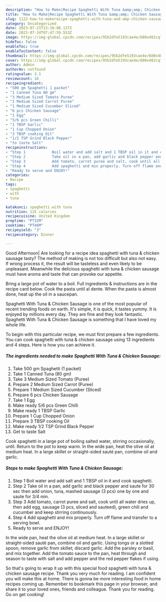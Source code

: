 ```yaml
---
description: "How to Make|Recipe Spaghetti With Tuna &amp;amp; Chicken Sausage {That is Special"
title: "How to Make|Recipe Spaghetti With Tuna &amp;amp; Chicken Sausage {That is Special"
slug: 1122-how-to-makerecipe-spaghetti-with-tuna-and-amp-chicken-sausage-that-is-special
category: Uncategorized
date: 2023-07-21T13:16:08.137Z
date: 2023-07-24T07:47:59.553Z
image: https://img-global.cpcdn.com/recipes/95b2dfe5193cae4e/680x482cq70/spaghetti-with-tuna-chicken-sausage-recipe-main-photo.jpg
hideToc: false
enableToc: true
enableTocContent: false
thumbnail: https://img-global.cpcdn.com/recipes/95b2dfe5193cae4e/680x482cq70/spaghetti-with-tuna-chicken-sausage-recipe-main-photo.jpg
cover: https://img-global.cpcdn.com/recipes/95b2dfe5193cae4e/680x482cq70/spaghetti-with-tuna-chicken-sausage-recipe-main-photo.jpg
author: Admin
authorAv: notfound
ratingvalue: 3.1
reviewcount: 16
recipeingredient:
- "500 gm Spaghetti 1 packet"
- "1 Canned Tuna 80 gm"
- "3 Medium Sized Tomato Puree"
- "2 Medium Sized Carrot Puree"
- "1 Medium Sized Cucumber Sliced"
- "6 pcs Chicken Sausage"
- "1 Egg"
- "5/6 pcs Green Chilli"
- "1 TBSP Garlic"
- "1 Cup Chopped Onion"
- "3 TBSP cooking Oil"
- "1/2 TSP Grind Black Pepper"
- "to taste Salt"
recipeinstructions:
- "Step 1            Boil water and add salt and 1 TBSP oil in it and cook spaghetti."
- "Step 2            Take oil in a pan, add garlic and black pepper and saute for 30 sec then add onion, tuna, mashed sausage (3 pcs) one by one and saute for 3/4 min."
- "Step 3            Add tomato, carrot puree and salt, cook until all water dries up, then add egg, sausage (3 pcs, sliced and sauteed), green chili and cucumber and keep stirring continuously."
- "Step 4            Add spaghetti and mix properly. Turn off flame and transfer to a serving bowl."
- "Ready to serve and ENJOY!"
categories:
- Recipe
tags:
- spaghetti
- with
- tuna

katakunci: spaghetti with tuna 
nutrition: 125 calories
recipecuisine: United Kingdom
preptime: "PT32M"
cooktime: "PT46M"
recipeyield: "3"
recipecategory: Dinner

---
```



Good Afternoon| Are looking for a recipe idea spaghetti with tuna &amp; chicken sausage tasty? The method of making is not too difficult but also not easy. If wrong process it, the result will be tasteless and even likely to be unpleasant. Meanwhile the delicious spaghetti with tuna &amp; chicken sausage must have aroma and taste that can provoke our appetite.





Bring a large pot of water to a boil. Full ingredients &amp; instructions are in the recipe card below. Cook the pasta until al dente. When the pasta is almost done, heat up the oil in a saucepan.

Spaghetti With Tuna &amp; Chicken Sausage is one of the most popular of recent trending foods on earth. It's simple, it is quick, it tastes yummy. It is enjoyed by millions every day. They are fine and they look fantastic. Spaghetti With Tuna &amp; Chicken Sausage is something that I have loved my whole life.


To begin with this particular recipe, we must first prepare a few ingredients. You can cook spaghetti with tuna &amp; chicken sausage using 13 ingredients and 4 steps. Here is how you can achieve it.

<!--inarticleads1-->

##### The ingredients needed to make Spaghetti With Tuna &amp; Chicken Sausage:

1. Take 500 gm Spaghetti (1 packet)
1. Take 1 Canned Tuna (80 gm)
1. Take 3 Medium Sized Tomato (Puree)
1. Prepare 2 Medium Sized Carrot (Puree)
1. Prepare 1 Medium Sized Cucumber (Sliced)
1. Prepare 6 pcs Chicken Sausage
1. Take 1 Egg
1. Make ready 5/6 pcs Green Chilli
1. Make ready 1 TBSP Garlic
1. Prepare 1 Cup Chopped Onion
1. Prepare 3 TBSP cooking Oil
1. Make ready 1/2 TSP Grind Black Pepper
1. Get to taste Salt


Cook spaghetti in a large pot of boiling salted water, stirring occasionally, until. Return to the pot to keep warm. In the wide pan, heat the olive oil at medium heat. In a large skillet or straight-sided sauté pan, combine oil and garlic. 

<!--inarticleads2-->

##### Steps to make Spaghetti With Tuna &amp; Chicken Sausage:

1. Step 1            Boil water and add salt and 1 TBSP oil in it and cook spaghetti.
1. Step 2            Take oil in a pan, add garlic and black pepper and saute for 30 sec then add onion, tuna, mashed sausage (3 pcs) one by one and saute for 3/4 min.
1. Step 3            Add tomato, carrot puree and salt, cook until all water dries up, then add egg, sausage (3 pcs, sliced and sauteed), green chili and cucumber and keep stirring continuously.
1. Step 4            Add spaghetti and mix properly. Turn off flame and transfer to a serving bowl.
1. Ready to serve and ENJOY!

In the wide pan, heat the olive oil at medium heat. In a large skillet or straight-sided sauté pan, combine oil and garlic. Using tongs or a slotted spoon, remove garlic from skillet; discard garlic. Add the parsley or basil, and mix together. Add the tomato sauce to the pan, heat through and season to taste with salt and add pepper and the red pepper flakes if using. 

So that's going to wrap it up with this special food spaghetti with tuna &amp; chicken sausage recipe. Thank you very much for reading. I am confident you will make this at home. There is gonna be more interesting food in home recipes coming up. Remember to bookmark this page in your browser, and share it to your loved ones, friends and colleague. Thank you for reading. Go on get cooking!
